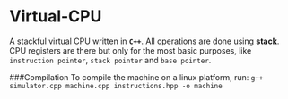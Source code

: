 # Virtual-CPU
A stackful virtual CPU written in **`C++`**. All operations are done using **stack**.
CPU registers are there but only for the most basic purposes, like `instruction pointer`, `stack pointer` and `base pointer`.

###Compilation
 To compile the machine on a linux platform, run: `g++ simulator.cpp machine.cpp instructions.hpp -o machine`
